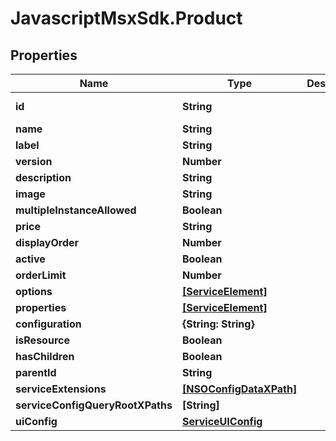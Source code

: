 # JavascriptMsxSdk.Product

## Properties

Name | Type | Description | Notes
------------ | ------------- | ------------- | -------------
**id** | **String** |  | [optional] [readonly] 
**name** | **String** |  | 
**label** | **String** |  | 
**version** | **Number** |  | 
**description** | **String** |  | 
**image** | **String** |  | 
**multipleInstanceAllowed** | **Boolean** |  | [optional] 
**price** | **String** |  | 
**displayOrder** | **Number** |  | [optional] 
**active** | **Boolean** |  | [optional] 
**orderLimit** | **Number** |  | [optional] 
**options** | [**[ServiceElement]**](ServiceElement.md) |  | 
**properties** | [**[ServiceElement]**](ServiceElement.md) |  | 
**configuration** | **{String: String}** |  | 
**isResource** | **Boolean** |  | 
**hasChildren** | **Boolean** |  | 
**parentId** | **String** |  | [optional] 
**serviceExtensions** | [**[NSOConfigDataXPath]**](NSOConfigDataXPath.md) |  | [optional] 
**serviceConfigQueryRootXPaths** | **[String]** |  | [optional] 
**uiConfig** | [**ServiceUIConfig**](ServiceUIConfig.md) |  | [optional] 


